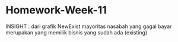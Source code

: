 # Homework-Week-11
INSIGHT :
dari grafik NewExist mayoritas nasabah yang gagal bayar merupakan yang memilik bisnis yang sudah ada (existing)
